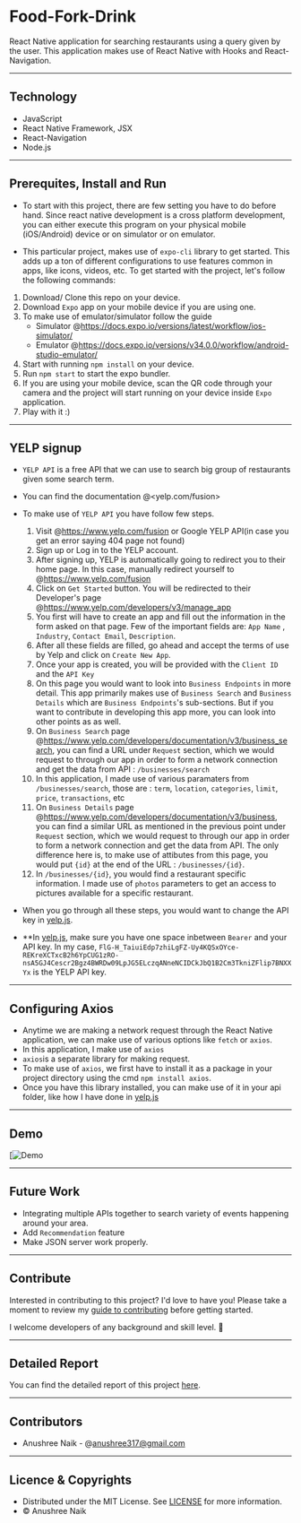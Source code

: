 # Food-Fork-Drink

React Native application for searching restaurants using a query given by the user. 
This application makes use of React Native with Hooks and React-Navigation.  

---
## Technology 

- JavaScript
- React Native Framework, JSX
- React-Navigation 
- Node.js

---
## Prerequites, Install and Run

- To start with this project, there are few setting you have to do before hand. Since react native development is a cross platform development, you can either execute this program on your physical mobile (iOS/Android) device or on simulator or on emulator. 

- This particular project, makes use of `expo-cli` library to get started. This adds up a ton of different configurations to use features common in apps, like icons, videos, etc. To get started with the project, let's follow the following commands: 

1. Download/ Clone this repo on your device. 
2. Download `Expo` app on your mobile device if you are using one.
3. To make use of emulator/simulator follow the guide
    - Simulator @<https://docs.expo.io/versions/latest/workflow/ios-simulator/>
    - Emulator @<https://docs.expo.io/versions/v34.0.0/workflow/android-studio-emulator/>
4. Start with running `npm install` on your device.
5. Run `npm start` to start the expo bundler.
6. If you are using your mobile device, scan the QR code through your camera and the project will start running on your device inside `Expo` application.
7. Play with it :)  
 
---

## YELP signup 

- `YELP API` is a free API  that we can use to search big group of restaurants given some search term.

- You can find the documentation @<yelp.com/fusion>

- To make use of `YELP API` you have follow few steps. 
    1. Visit @<https://www.yelp.com/fusion> or Google YELP API(in case you get an error saying 404 page not found)
    2. Sign up or Log in to the YELP account.
    3. After signing up, YELP is automatically going to redirect you to their home page. In this case, manually redirect yourself to @<https://www.yelp.com/fusion>
    4. Click on `Get Started` button. You will be redirected to their Developer's page @<https://www.yelp.com/developers/v3/manage_app>
    5. You first will have to create an app and fill out the information in the form asked on that page. Few of the important fields are: `App Name` , `Industry`, `Contact Email`, `Description`. 
    6. After all these fields are filled, go ahead and accept the terms of use by Yelp and click on `Create New App`. 
    7. Once your app is created, you will be provided with the `Client ID` and the `API Key`
    8. On this page you would want to look into `Business Endpoints` in more detail. This app primarily makes use of `Business Search` and `Business Details` which are `Business Endpoints`'s sub-sections. But if you want to contribute in developing this app more, you can look into other points as as well.
    9. On `Business Search` page @<https://www.yelp.com/developers/documentation/v3/business_search>, you can find a URL under `Request` section, which we would request to through our app in order to form a network connection and get the data from API : `/businesses/search`
    10. In this application, I made use of various paramaters from `/businesses/search`, those are : `term`, `location`, `categories`, `limit`, `price`, `transactions`, etc
    11. On `Business Details` page @<https://www.yelp.com/developers/documentation/v3/business>, you can find a similar URL as mentioned in the previous point under `Request` section, which we would request to through our app in order to form a network connection and get the data from API. The only difference here is, to make use of attibutes from this page, you would put `{id}` at the end of the URL : `/businesses/{id}`. 
    12. In `/businesses/{id}`, you would find a restaurant specific information. I made use of `photos` parameters to get an access to pictures available for a specific restaurant. 
    
- When you go through all these steps, you would want to change the API key in [yelp.js](https://github.com/Anushree-naik/Food-Fork-Drink/blob/master/src/api/yelp.js). 

- **In [yelp.js](https://github.com/Anushree-naik/Food-Fork-Drink/blob/master/src/api/yelp.js), make sure you have one space inbetween `Bearer` and your API key. In my case, `FlG-H_TaiuiEdp7zhiLgFZ-Uy4KQSxOYce-REKreXCTxcB2h6YpCUG1zRO-nsA5GJ4Cescr2Bgz4BWRDw09LpJG5ELczqANneNCIDCkJbQ1B2Cm3TkniZFlip7BNXXYx` is the YELP API key. 

---

## Configuring Axios 

- Anytime we are making a network request through the React Native application, we can make use of various options like `fetch` or `axios`. 
- In this application, I make use of `axios`
- `axios`is a separate library for making request.
- To make use of `axios`, we first have to install it as a package in your project directory using the cmd `npm install axios`. 
- Once you have this library installed, you can make use of it in your api folder, like how I have done in [yelp.js](https://github.com/Anushree-naik/Food-Fork-Drink/blob/master/src/api/yelp.js)

---

## Demo

[![Demo](https://github.com/Anushree-naik/Food-Fork-Drink/blob/master/demo.gif)

---
## Future Work

- Integrating multiple APIs together to search variety of events happening around your area.
- Add `Recommendation` feature
- Make JSON server work properly.

---

## Contribute

Interested in contributing to this project? I'd love to have you! Please take a moment to review my [guide to contributing](CONTRIBUTING.md) before getting started.

I welcome developers of any background and skill level. 🌱

---
## Detailed Report

You can find the detailed report of this project [here](Report.md).

---
## Contributors

- Anushree Naik - @<anushree317@gmail.com>

---
## Licence & Copyrights 

- Distributed under the MIT License. See [LICENSE](LICENSE.md) for more information.
- &copy; Anushree Naik



